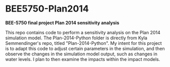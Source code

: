 # BEE5750-Plan2014
**BEE-5750 final project Plan 2014 sensitivity analysis**

This repo contains code to perform a sensitivity analysis on the Plan 2014 simulation model. The Plan-2014-Python folder is directly from Kyla Semmendinger's repo, titled "Plan-2014-Python". My intent for this project is to adapt this code to adjust certain parameters in the simulation, and then observe the changes in the simulation model output, such as changes in water levels. I plan to then examine the impacts within the impact models. 
